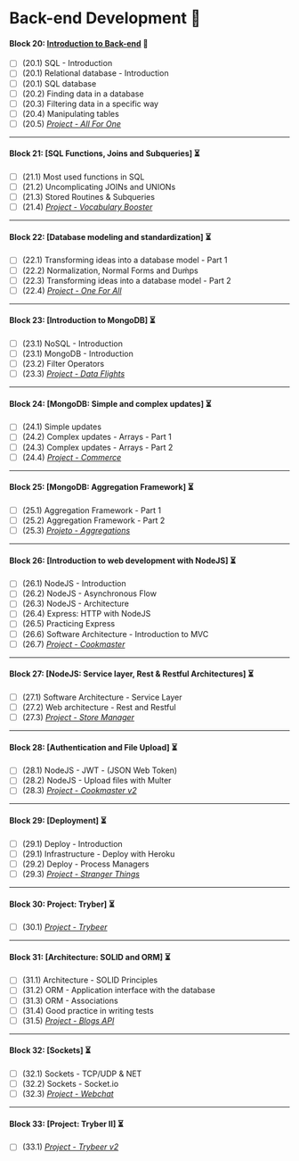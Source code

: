 # Back-end Development :construction:

#### Block 20: [Introduction to Back-end](https://github.com/LeonarDev/Trybe/tree/main/Exercises/back-end/block_20)	:triangular_flag_on_post:
- [ ] (20.1) SQL - Introduction
- [ ] (20.1) Relational database - Introduction
- [ ] (20.1) SQL database
- [ ] (20.2) Finding data in a database
- [ ] (20.3) Filtering data in a specific way
- [ ] (20.4) Manipulating tables
- [ ] (20.5) _[Project - All For One]()_
<hr>

#### Block 21: [SQL Functions, Joins and Subqueries]	:hourglass_flowing_sand:
- [ ] (21.1) Most used functions in SQL
- [ ] (21.2) Uncomplicating JOINs and UNIONs
- [ ] (21.3) Stored Routines & Subqueries
- [ ] (21.4) _[Project - Vocabulary Booster]()_
<hr>

#### Block 22: [Database modeling and standardization]	:hourglass_flowing_sand:
- [ ] (22.1) Transforming ideas into a database model - Part 1
- [ ] (22.2) Normalization, Normal Forms and Duḿps
- [ ] (22.3) Transforming ideas into a database model - Part 2
- [ ] (22.4) _[Project - One For All]()_
<hr>

#### Block 23: [Introduction to MongoDB]	:hourglass_flowing_sand:
- [ ] (23.1) NoSQL - Introduction
- [ ] (23.1) MongoDB - Introduction
- [ ] (23.2) Filter Operators
- [ ] (23.3) _[Project - Data Flights]()_
<hr>

#### Block 24: [MongoDB: Simple and complex updates] :hourglass_flowing_sand:
- [ ] (24.1) Simple updates
- [ ] (24.2) Complex updates - Arrays - Part 1
- [ ] (24.3) Complex updates - Arrays - Part 2
- [ ] (24.4) _[Project - Commerce]()_
<hr>

#### Block 25: [MongoDB: Aggregation Framework] :hourglass_flowing_sand:
- [ ] (25.1) Aggregation Framework - Part 1
- [ ] (25.2) Aggregation Framework - Part 2
- [ ] (25.3) _[Projeto - Aggregations]()_
<hr>

#### Block 26: [Introduction to web development with NodeJS] :hourglass_flowing_sand:
- [ ] (26.1) NodeJS - Introduction
- [ ] (26.2) NodeJS - Asynchronous Flow
- [ ] (26.3) NodeJS - Architecture
- [ ] (26.4) Express: HTTP with NodeJS
- [ ] (26.5) Practicing Express
- [ ] (26.6) Software Architecture - Introduction to MVC
- [ ] (26.7) _[Project - Cookmaster]()_
<hr>

#### Block 27: [NodeJS: Service layer, Rest & Restful Architectures] :hourglass_flowing_sand:
- [ ] (27.1) Software Architecture - Service Layer
- [ ] (27.2) Web architecture - Rest and Restful
- [ ] (27.3) _[Project - Store Manager]()_
<hr>

#### Block 28: [Authentication and File Upload]	:hourglass_flowing_sand:
- [ ] (28.1) NodeJS - JWT - (JSON Web Token)
- [ ] (28.2) NodeJS - Upload files with Multer
- [ ] (28.3) _[Project - Cookmaster v2]()_
<hr>

#### Block 29: [Deployment] :hourglass_flowing_sand:
- [ ] (29.1) Deploy - Introduction
- [ ] (29.1) Infrastructure - Deploy with Heroku
- [ ] (29.2) Deploy - Process Managers
- [ ] (29.3) _[Project - Stranger Things]()_
<hr>

#### Block 30: Project: Tryber] :hourglass_flowing_sand:
- [ ] (30.1) _[Project - Trybeer]()_
<hr>

#### Block 31: [Architecture: SOLID and ORM] :hourglass_flowing_sand:
- [ ] (31.1) Architecture - SOLID Principles
- [ ] (31.2) ORM - Application interface with the database
- [ ] (31.3) ORM - Associations
- [ ] (31.4) Good practice in writing tests
- [ ] (31.5) _[Project - Blogs API]()_
<hr>

#### Block 32: [Sockets] :hourglass_flowing_sand:
- [ ] (32.1) Sockets - TCP/UDP & NET
- [ ] (32.2) Sockets - Socket.io
- [ ] (32.3) _[Project - Webchat]()_
<hr>

#### Block 33: [Project: Tryber II]	:hourglass_flowing_sand:
- [ ] (33.1) _[Project - Trybeer v2]()_
